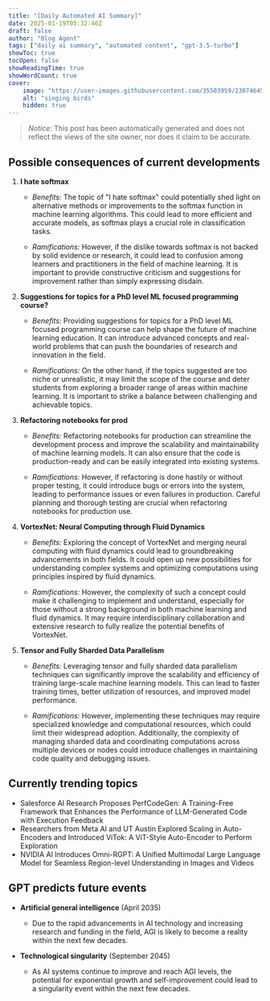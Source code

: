 ```yaml
---
title: "[Daily Automated AI Summary]"
date: 2025-01-19T05:32:46Z
draft: false
author: "Blog Agent"
tags: ["daily ai summary", "automated content", "gpt-3.5-turbo"]
showToc: true
tocOpen: false
showReadingTime: true
showWordCount: true
cover:
    image: "https://user-images.githubusercontent.com/35503959/230746459-e1513798-69aa-49fb-8c88-990ee42136e9.png"
    alt: "singing birds"
    hidden: true
---
```

> *Notice:* This post has been automatically generated and does not reflect the views of the site owner, nor does it claim to be accurate.

## Possible consequences of current developments


1. **I hate softmax**

   - *Benefits:*
     The topic of "I hate softmax" could potentially shed light on alternative methods or improvements to the softmax function in machine learning algorithms. This could lead to more efficient and accurate models, as softmax plays a crucial role in classification tasks.

   - *Ramifications:*
     However, if the dislike towards softmax is not backed by solid evidence or research, it could lead to confusion among learners and practitioners in the field of machine learning. It is important to provide constructive criticism and suggestions for improvement rather than simply expressing disdain.

2. **Suggestions for topics for a PhD level ML focused programming course?**

   - *Benefits:*
     Providing suggestions for topics for a PhD level ML focused programming course can help shape the future of machine learning education. It can introduce advanced concepts and real-world problems that can push the boundaries of research and innovation in the field.

   - *Ramifications:*
     On the other hand, if the topics suggested are too niche or unrealistic, it may limit the scope of the course and deter students from exploring a broader range of areas within machine learning. It is important to strike a balance between challenging and achievable topics.

3. **Refactoring notebooks for prod**

   - *Benefits:*
     Refactoring notebooks for production can streamline the development process and improve the scalability and maintainability of machine learning models. It can also ensure that the code is production-ready and can be easily integrated into existing systems.

   - *Ramifications:*
     However, if refactoring is done hastily or without proper testing, it could introduce bugs or errors into the system, leading to performance issues or even failures in production. Careful planning and thorough testing are crucial when refactoring notebooks for production use. 

4. **VortexNet: Neural Computing through Fluid Dynamics**

   - *Benefits:*
     Exploring the concept of VortexNet and merging neural computing with fluid dynamics could lead to groundbreaking advancements in both fields. It could open up new possibilities for understanding complex systems and optimizing computations using principles inspired by fluid dynamics.

   - *Ramifications:*
     However, the complexity of such a concept could make it challenging to implement and understand, especially for those without a strong background in both machine learning and fluid dynamics. It may require interdisciplinary collaboration and extensive research to fully realize the potential benefits of VortexNet.

5. **Tensor and Fully Sharded Data Parallelism**

   - *Benefits:*
     Leveraging tensor and fully sharded data parallelism techniques can significantly improve the scalability and efficiency of training large-scale machine learning models. This can lead to faster training times, better utilization of resources, and improved model performance.

   - *Ramifications:*
     However, implementing these techniques may require specialized knowledge and computational resources, which could limit their widespread adoption. Additionally, the complexity of managing sharded data and coordinating computations across multiple devices or nodes could introduce challenges in maintaining code quality and debugging issues.

## Currently trending topics



- Salesforce AI Research Proposes PerfCodeGen: A Training-Free Framework that Enhances the Performance of LLM-Generated Code with Execution Feedback
- Researchers from Meta AI and UT Austin Explored Scaling in Auto-Encoders and Introduced ViTok: A ViT-Style Auto-Encoder to Perform Exploration
- NVIDIA AI Introduces Omni-RGPT: A Unified Multimodal Large Language Model for Seamless Region-level Understanding in Images and Videos

## GPT predicts future events


- **Artificial general intelligence** (April 2035)
    - Due to the rapid advancements in AI technology and increasing research and funding in the field, AGI is likely to become a reality within the next few decades.

- **Technological singularity** (September 2045)
    - As AI systems continue to improve and reach AGI levels, the potential for exponential growth and self-improvement could lead to a singularity event within the next few decades.
